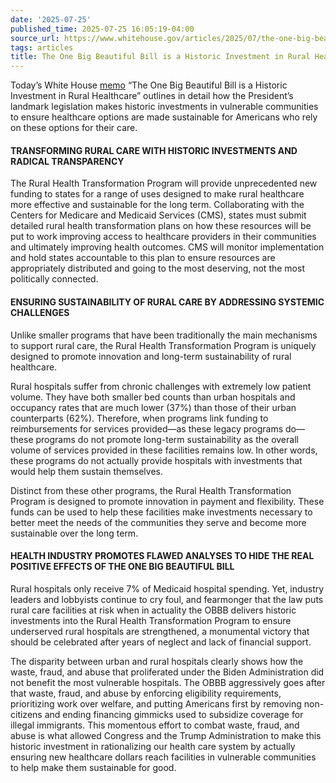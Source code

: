 ```yaml
---
date: '2025-07-25'
published_time: 2025-07-25 16:05:19-04:00
source_url: https://www.whitehouse.gov/articles/2025/07/the-one-big-beautiful-bill-is-a-historic-investment-in-rural-healthcare/
tags: articles
title: The One Big Beautiful Bill is a Historic Investment in Rural Healthcare
---
```

 
Today’s White House
[memo](https://www.whitehouse.gov/wp-content/uploads/2025/07/OBBB-Rural-Memo.1.pdf)
“The One Big Beautiful Bill is a Historic Investment in Rural
Healthcare” outlines in detail how the President’s landmark legislation
makes historic investments in vulnerable communities to ensure
healthcare options are made sustainable for Americans who rely on these
options for their care.

#### **TRANSFORMING RURAL CARE WITH HISTORIC INVESTMENTS AND RADICAL TRANSPARENCY**

The Rural Health Transformation Program will provide unprecedented new
funding to states for a range of uses designed to make rural healthcare
more effective and sustainable for the long term. Collaborating with the
Centers for Medicare and Medicaid Services (CMS), states must submit
detailed rural health transformation plans on how these resources will
be put to work improving access to healthcare providers in their
communities and ultimately improving health outcomes. CMS will monitor
implementation and hold states accountable to this plan to ensure
resources are appropriately distributed and going to the most deserving,
not the most politically connected.

#### **ENSURING SUSTAINABILITY OF RURAL CARE BY ADDRESSING SYSTEMIC CHALLENGES**

Unlike smaller programs that have been traditionally the main mechanisms
to support rural care, the Rural Health Transformation Program is
uniquely designed to promote innovation and long-term sustainability of
rural healthcare.

Rural hospitals suffer from chronic challenges with extremely low
patient volume. They have both smaller bed counts than urban hospitals
and occupancy rates that are much lower (37%) than those of their urban
counterparts (62%). Therefore, when programs link funding to
reimbursements for services provided—as these legacy programs do—these
programs do not promote long-term sustainability as the overall volume
of services provided in these facilities remains low. In other words,
these programs do not actually provide hospitals with investments that
would help them sustain themselves.

Distinct from these other programs, the Rural Health Transformation
Program is designed to promote innovation in payment and flexibility.
These funds can be used to help these facilities make investments
necessary to better meet the needs of the communities they serve and
become more sustainable over the long term.

#### **HEALTH INDUSTRY PROMOTES FLAWED ANALYSES TO HIDE THE REAL POSITIVE EFFECTS OF THE ONE BIG BEAUTIFUL BILL**

Rural hospitals only receive 7% of Medicaid hospital spending. Yet,
industry leaders and lobbyists continue to cry foul, and fearmonger that
the law puts rural care facilities at risk when in actuality the OBBB
delivers historic investments into the Rural Health Transformation
Program to ensure underserved rural hospitals are strengthened, a
monumental victory that should be celebrated after years of neglect and
lack of financial support.

The disparity between urban and rural hospitals clearly shows how the
waste, fraud, and abuse that proliferated under the Biden Administration
did not benefit the most vulnerable hospitals. The OBBB aggressively
goes after that waste, fraud, and abuse by enforcing eligibility
requirements, prioritizing work over welfare, and putting Americans
first by removing non-citizens and ending financing gimmicks used to
subsidize coverage for illegal immigrants. This momentous effort to
combat waste, fraud, and abuse is what allowed Congress and the Trump
Administration to make this historic investment in rationalizing our
health care system by actually ensuring new healthcare dollars reach
facilities in vulnerable communities to help make them sustainable for
good.
